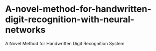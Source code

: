 # A-novel-method-for-handwritten-digit-recognition-with-neural-networks
A Novel Method for Handwritten Digit Recognition System

